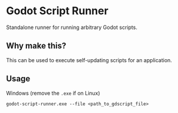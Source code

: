 # Godot Script Runner
Standalone runner for running arbitrary Godot scripts.

## Why make this?
This can be used to execute self-updating scripts for an application.

## Usage

Windows (remove the `.exe` if on Linux)
```
godot-script-runner.exe --file <path_to_gdscript_file>
```

